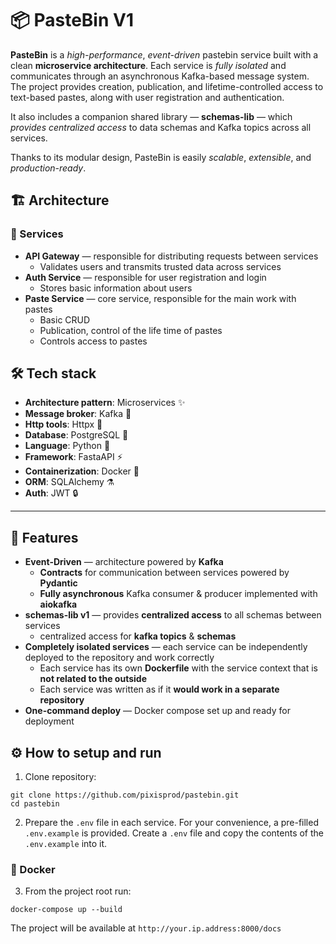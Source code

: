 # 📦 PasteBin V1
**PasteBin** is a *high-performance*, *event-driven* pastebin service built with a clean **microservice architecture**.
Each service is *fully isolated* and communicates through an asynchronous Kafka-based message system.
The project provides creation, publication, and lifetime-controlled access to text-based pastes, along with user registration and authentication.

It also includes a companion shared library — **schemas-lib** — which *provides centralized access* to data schemas and Kafka topics across all services.

Thanks to its modular design, PasteBin is easily *scalable*, *extensible*, and *production-ready*.

## 🏗️ Architecture 
### 🧱 Services
- **API Gateway** — responsible for distributing requests between services
    - Validates users and transmits trusted data across services
- **Auth Service** — responsible for user registration and login
    - Stores basic information about users
- **Paste Service** — core service, responsible for the main work with pastes
    - Basic CRUD
    - Publication, control of the life time of pastes
    - Controls access to pastes


## 🛠️ Tech stack
- **Architecture pattern**: Microservices ✨
- **Message broker**: Kafka 💬
- **Http tools**: Httpx 🔧
- **Database**: PostgreSQL 🐘 
- **Language**: Python 🐍
- **Framework**: FastaAPI ⚡️
- **Containerization**: Docker 🐋 
- **ORM**: SQLAlchemy ⚗️ 
- **Auth**: JWT 🔒

---

## 🔧 Features
- **Event-Driven** — architecture powered by **Kafka**
    - **Contracts** for communication between services powered by **Pydantic**
    - **Fully asynchronous** Kafka consumer & producer implemented with **aiokafka**
- **schemas-lib v1** — provides **centralized access** to all schemas between services
    - centralized access for **kafka topics** & **schemas**
- **Completely isolated services** — each service can be independently deployed to the repository and work correctly
    - Each service has its own **Dockerfile** with the service context that is **not related to the outside**
    - Each service was written as if it **would work in a separate repository**
- **One-command deploy** — Docker compose set up and ready for deployment

## ⚙️ How to setup and run
1. Clone repository:
```
git clone https://github.com/pixisprod/pastebin.git
cd pastebin
```
2. Prepare the `.env` file in each service. For your convenience, a pre-filled `.env.example` is provided. Create a `.env` file and copy the contents of the `.env.example` into it.
### 🐋 Docker
3. From the project root run:
```
docker-compose up --build
```
The project will be available at `http://your.ip.address:8000/docs`